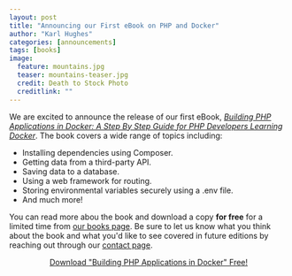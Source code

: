 ```yaml
---
layout: post
title: "Announcing our First eBook on PHP and Docker"
author: "Karl Hughes"
categories: [announcements]
tags: [books]
image:
  feature: mountains.jpg
  teaser: mountains-teaser.jpg
  credit: Death to Stock Photo
  creditlink: ""
---
```


We are excited to announce the release of our first eBook, [_Building PHP Applications in Docker: A Step By Step Guide for PHP Developers Learning Docker_](/books#building-php-applications-in-docker). The book covers a wide range of topics including:

- Installing dependencies using Composer.
- Getting data from a third-party API.
- Saving data to a database.
- Using a web framework for routing.
- Storing environmental variables securely using a .env file.
- And much more!

You can read more abou the book and download a copy **for free** for a limited time from [our books page](/books). Be sure to let us know what you think about the book and what you'd like to see covered in future editions by reaching out through our [contact page](/contact).

<div style="text-align:center">
  <a href="/books#building-php-applications-in-docker">Download "Building PHP Applications in Docker" Free!</a>
</div>
